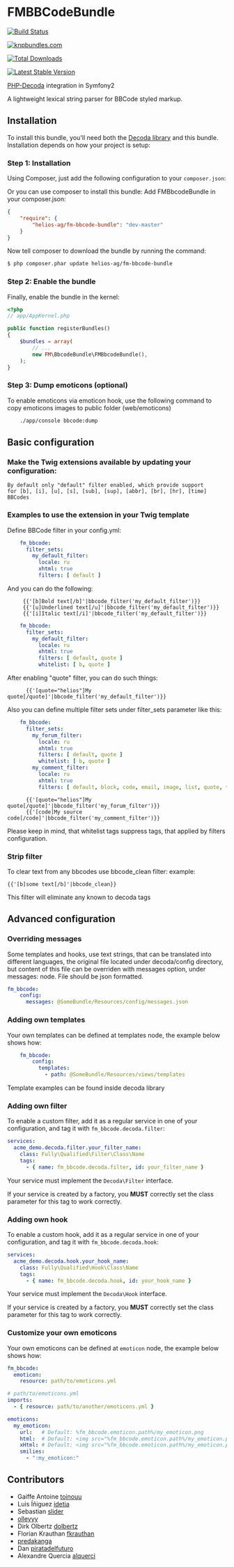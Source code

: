 FMBBCodeBundle
==============

[![Build Status](https://travis-ci.org/helios-ag/FMBbCodeBundle.png?branch=master)](https://travis-ci.org/helios-ag/FMBbCodeBundle)

[![knpbundles.com](http://knpbundles.com/helios-ag/FMBbCodeBundle/badge)](http://knpbundles.com/helios-ag/FMBbCodeBundle)

[![Total Downloads](https://poser.pugx.org/helios-ag/fm-bbcode-bundle/total.png)](https://packagist.org/packages/helios-ag/fm-bbcode-bundle)

[![Latest Stable Version](https://poser.pugx.org/helios-ag/fm-bbcode-bundle/version.png)](https://packagist.org/packages/helios-ag/fm-bbcode-bundle)

[PHP-Decoda](https://github.com/milesj/decoda) integration in Symfony2

A lightweight lexical string parser for BBCode styled markup.

## Installation

To install this bundle, you'll need both the [Decoda library](https://github.com/milesj/decoda)
and this bundle. Installation depends on how your project is setup:

### Step 1: Installation

Using Composer, just add the following configuration to your `composer.json`:

Or you can use composer to install this bundle:
Add FMBbcodeBundle in your composer.json:

```json
{
    "require": {
        "helios-ag/fm-bbcode-bundle": "dev-master"
    }
}
```

Now tell composer to download the bundle by running the command:

``` bash
$ php composer.phar update helios-ag/fm-bbcode-bundle
```

### Step 2: Enable the bundle

Finally, enable the bundle in the kernel:

``` php
<?php
// app/AppKernel.php

public function registerBundles()
{
    $bundles = array(
        // ...
        new FM\BbcodeBundle\FMBbcodeBundle(),
    );
}
```
### Step 3: Dump emoticons (optional)

To enable emoticons via emoticon hook, use the following command to copy emoticons images to
public folder (web/emoticons)

``` bash
    ./app/console bbcode:dump
```

## Basic configuration

### Make the Twig extensions available by updating your configuration:

    By default only "default" filter enabled, which provide support
    for [b], [i], [u], [s], [sub], [sup], [abbr], [br], [hr], [time]
    BBCodes

### Examples to use the extension in your Twig template

Define BBCode filter in your config.yml:

``` yaml
    fm_bbcode:
      filter_sets:
        my_default_filter:
          locale: ru
          xhtml: true
          filters: [ default ]
```

And you can do the following:

``` jinja
     {{'[b]Bold text[/b]'|bbcode_filter('my_default_filter')}}
     {{'[u]Underlined text[/u]'|bbcode_filter('my_default_filter')}}
     {{'[i]Italic text[/i]'|bbcode_filter('my_default_filter')}}
```

``` yaml
    fm_bbcode:
      filter_sets:
        my_default_filter:
          locale: ru
          xhtml: true
          filters: [ default, quote ]
          whitelist: [ b, quote ]
```

After enabling "quote" filter, you can do such things:

``` jinja
      {{'[quote="helios"]My quote[/quote]'|bbcode_filter('my_default_filter')}}
```

Also you can define multiple filter sets under filter_sets parameter like this:

``` yaml
    fm_bbcode:
      filter_sets:
        my_forum_filter:
          locale: ru
          xhtml: true
          filters: [ default, quote ]
          whitelist: [ b, quote ]
        my_comment_filter:
          locale: ru
          xhtml: true
          filters: [ default, block, code, email, image, list, quote, text, url, video ]
```

``` jinja
      {{'[quote="helios"]My quote[/quote]'|bbcode_filter('my_forum_filter')}}
      {{'[code]My source code[/code]'|bbcode_filter('my_comment_filter')}}
```

Please keep in mind, that whitelist tags suppress tags, that applied by filters configuration.


### Strip filter
To clear text from any bbcodes use bbcode_clean filter:
example:
``` jinja
{{'[b]some text[/b]'|bbcode_clean}}
```
This filter will eliminate any known to decoda tags


## Advanced configuration

### Overriding messages

Some templates and hooks, use text strings, that can be translated into different languages, the original file
located under decoda/config directory, but content of this file can be overriden with messages option, under
messages: node. File should be json formatted.

```yaml
fm_bbcode:
    config:
      messages: @SomeBundle/Resources/config/messages.json
```

### Adding own templates

Your own templates can be defined at templates node, the example below shows how:
```yaml
    fm_bbcode:
        config:
          templates:
            - path: @SomeBundle/Resources/views/templates
```
Template examples can be found inside decoda library


### Adding own filter

To enable a custom filter, add it as a regular service in one of your configuration, and tag it with `fm_bbcode.decoda.filter`:

```yaml
services:
  acme_demo.decoda.filter.your_filter_name:
    class: Fully\Qualified\Filter\Class\Name
    tags:
      - { name: fm_bbcode.decoda.filter, id: your_filter_name }
```

Your service must implement the `Decoda\Filter` interface.

If your service is created by a factory, you **MUST** correctly set the class parameter for this tag to work correctly.


### Adding own hook

To enable a custom hook, add it as a regular service in one of your configuration, and tag it with `fm_bbcode.decoda.hook`:

```yaml
services:
  acme_demo.decoda.hook.your_hook_name:
    class: Fully\Qualified\Hook\Class\Name
    tags:
      - { name: fm_bbcode.decoda.hook, id: your_hook_name }
```

Your service must implement the `Decoda\Hook` interface.

If your service is created by a factory, you **MUST** correctly set the class parameter for this tag to work correctly.


### Customize your own emoticons

Your own emoticons can be defined at `emoticon` node, the example below shows how:

```yaml
fm_bbcode:
  emoticon:
    resource: path/to/emoticons.yml
```

```yaml
# path/to/emoticons.yml
imports:
  - { resource: path/to/another/emoticons.yml }

emoticons:
  my_emoticon:
    url:   # Default: %fm_bbcode.emoticon.path%/my_emoticon.png
    html:  # Default: <img src="%fm_bbcode.emoticon.path%/my_emoticon.png" alt="" >
    xHtml: # Default: <img src="%fm_bbcode.emoticon.path%/my_emoticon.png" alt="" />
    smilies:
      - ":my_emoticon:"
```


## Contributors

* Gaiffe Antoine [toinouu](https://github.com/toinouu)
* Luis Íñiguez [idetia](https://github.com/idetia)
* Sebastian [slider](https://github.com/slider)
* [olleyyy](https://github.com/olleyyy)
* Dirk Olbertz [dolbertz](https://github.com/dolbertz)
* Florian Krauthan [fkrauthan](https://github.com/fkrauthan)
* [predakanga](https://github.com/predakanga)
* Dan [piratadelfuturo](https://github.com/piratadelfuturo)
* Alexandre Quercia [alquerci](https://github.com/alquerci)

